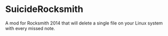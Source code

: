 # SuicideRocksmith
A mod for Rocksmith 2014 that will delete a single file on your Linux system with every missed note.
